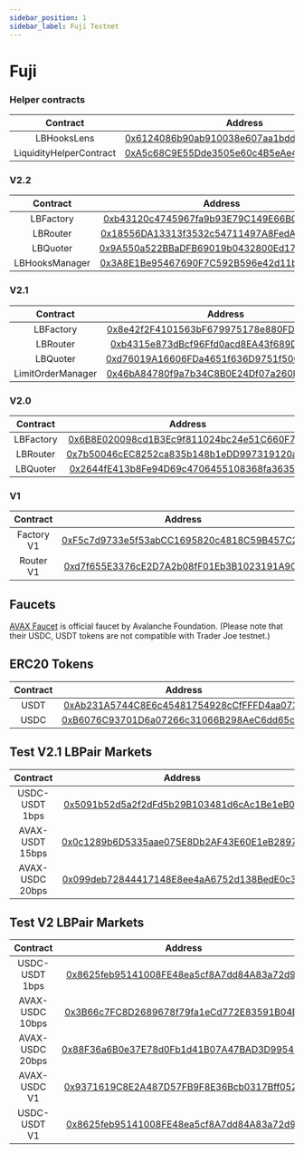 ```yaml
---
sidebar_position: 1
sidebar_label: Fuji Testnet
---
```


# Fuji

### Helper contracts

|Contract|Address|
| :--------------------: | :-------------------------------------------------------------------------------------------------------------------: |
|     LBHooksLens	     | [0x6124086b90ab910038e607aa1bdd67b284c31c98](https://testnet.snowtrace.io/address/0x6124086b90ab910038e607aa1bdd67b284c31c98) |
| LiquidityHelperContract | [0xA5c68C9E55Dde3505e60c4B5eAe411e2977dfB35](https://testnet.snowtrace.io/address/0xA5c68C9E55Dde3505e60c4B5eAe411e2977dfB35) |

### V2.2

|Contract|Address|
| :--------------------: | :-------------------------------------------------------------------------------------------------------------------: |
|     LBFactory     | [0xb43120c4745967fa9b93E79C149E66B0f2D6Fe0c](https://testnet.snowtrace.io/address/0xb43120c4745967fa9b93E79C149E66B0f2D6Fe0c) |
|     LBRouter      | [0x18556DA13313f3532c54711497A8FedAC273220E](https://testnet.snowtrace.io/address/0x18556DA13313f3532c54711497A8FedAC273220E) |
|     LBQuoter      | [0x9A550a522BBaDFB69019b0432800Ed17855A51C3](https://testnet.snowtrace.io/address/0x9A550a522BBaDFB69019b0432800Ed17855A51C3) |
|   LBHooksManager  | [0x3A8E1Be95467690F7C592B596e42d11b3710c633](https://testnet.snowtrace.io/address/0x3A8E1Be95467690F7C592B596e42d11b3710c633) |

### V2.1

|     Contract      |                                                            Address                                                            |
| :---------------: | :---------------------------------------------------------------------------------------------------------------------------: |
|     LBFactory     | [0x8e42f2F4101563bF679975178e880FD87d3eFd4e](https://testnet.snowtrace.io/address/0x8e42f2F4101563bF679975178e880FD87d3eFd4e) |
|     LBRouter      | [0xb4315e873dBcf96Ffd0acd8EA43f689D8c20fB30](https://testnet.snowtrace.io/address/0xb4315e873dBcf96Ffd0acd8EA43f689D8c20fB30) |
|     LBQuoter      | [0xd76019A16606FDa4651f636D9751f500Ed776250](https://testnet.snowtrace.io/address/0xd76019A16606FDa4651f636D9751f500Ed776250) |
| LimitOrderManager | [0x46bA84780f9a7b34C8B0E24Df07a260Fa952195D](https://testnet.snowtrace.io/address/0x46bA84780f9a7b34C8B0E24Df07a260Fa952195D) |

### V2.0

| Contract  |                                                            Address                                                            |
| :-------: | :---------------------------------------------------------------------------------------------------------------------------: |
| LBFactory | [0x6B8E020098cd1B3Ec9f811024bc24e51C660F768](https://testnet.snowtrace.io/address/0x6B8E020098cd1B3Ec9f811024bc24e51C660F768) |
| LBRouter  | [0x7b50046cEC8252ca835b148b1eDD997319120a12](https://testnet.snowtrace.io/address/0x7b50046cEC8252ca835b148b1eDD997319120a12) |
| LBQuoter  | [0x2644fE413b8Fe94D69c4706455108368fa36354F](https://testnet.snowtrace.io/address/0x2644fE413b8Fe94D69c4706455108368fa36354F) |

### V1

|  Contract  |                                                            Address                                                            |
| :--------: | :---------------------------------------------------------------------------------------------------------------------------: |
| Factory V1 | [0xF5c7d9733e5f53abCC1695820c4818C59B457C2C](https://testnet.snowtrace.io/address/0xF5c7d9733e5f53abCC1695820c4818C59B457C2C) |
| Router V1  | [0xd7f655E3376cE2D7A2b08fF01Eb3B1023191A901](https://testnet.snowtrace.io/address/0xd7f655E3376cE2D7A2b08fF01Eb3B1023191A901) |

## Faucets

[AVAX Faucet](https://faucet.avax.network/) is official faucet by Avalanche Foundation. (Please note that their USDC, USDT tokens are not compatible with Trader Joe testnet.)

## ERC20 Tokens

| Contract |                                                                   Address                                                                   |
| :------: | :-----------------------------------------------------------------------------------------------------------------------------------------: |
|   USDT   | [0xAb231A5744C8E6c45481754928cCfFFFD4aa0732](https://testnet.snowtrace.io/address/0xAb231A5744C8E6c45481754928cCfFFFD4aa0732#writeContract) |
|   USDC   | [0xB6076C93701D6a07266c31066B298AeC6dd65c2d](https://testnet.snowtrace.io/address/0xB6076C93701D6a07266c31066B298AeC6dd65c2d#writeContract) |

## Test V2.1 LBPair Markets

|    Contract     |                                                            Address                                                            |
| :-------------: | :---------------------------------------------------------------------------------------------------------------------------: |
| USDC-USDT 1bps  | [0x5091b52d5a2f2dFd5b29B103481d6cAc1Be1eB07](https://testnet.snowtrace.io/address/0x5091b52d5a2f2dFd5b29B103481d6cAc1Be1eB07) |
| AVAX-USDT 15bps | [0x0c1289b6D5335aae075E8Db2AF43E60E1eB2897E](https://testnet.snowtrace.io/address/0x0c1289b6D5335aae075E8Db2AF43E60E1eB2897E) |
| AVAX-USDC 20bps | [0x099deb72844417148E8ee4aA6752d138BedE0c39](https://testnet.snowtrace.io/address/0x099deb72844417148E8ee4aA6752d138BedE0c39) |

## Test V2 LBPair Markets

|    Contract     |                                                            Address                                                            |
| :-------------: | :---------------------------------------------------------------------------------------------------------------------------: |
| USDC-USDT 1bps  | [0x8625feb95141008FE48ea5cf8A7dd84A83a72d9E](https://testnet.snowtrace.io/address/0x8625feb95141008FE48ea5cf8A7dd84A83a72d9E) |
| AVAX-USDC 10bps | [0x3B66c7FC8D2689678f79fa1eCd772E83591B04Ea](https://testnet.snowtrace.io/address/0x3B66c7FC8D2689678f79fa1eCd772E83591B04Ea) |
| AVAX-USDC 20bps | [0x88F36a6B0e37E78d0Fb1d41B07A47BAD3D995453](https://testnet.snowtrace.io/address/0x88F36a6B0e37E78d0Fb1d41B07A47BAD3D995453) |
|  AVAX-USDC V1   | [0x9371619C8E2A487D57FB9F8E36Bcb0317Bff0529](https://testnet.snowtrace.io/address/0x9371619C8E2A487D57FB9F8E36Bcb0317Bff0529) |
|  USDC-USDT V1   | [0x8625feb95141008FE48ea5cf8A7dd84A83a72d9E](https://testnet.snowtrace.io/address/0x8625feb95141008FE48ea5cf8A7dd84A83a72d9E) |
